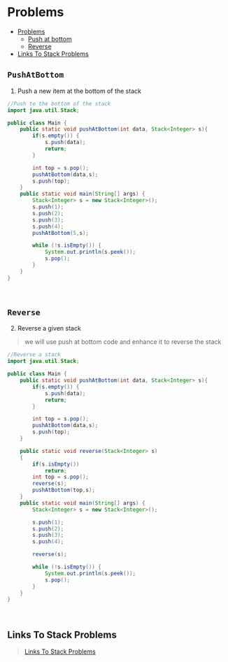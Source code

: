 # Problems
- [Problems](#Problems)
    - [Push at bottom](#PushAtBottom)
    - [Reverse](#Reverse)
- [Links To Stack Problems](#Links-to-stack-problems)

## `PushAtBottom` 
1. Push a new item at the bottom of the stack

```Java
//Push to the bottom of the stack
import java.util.Stack;

public class Main {
    public static void pushAtBottom(int data, Stack<Integer> s){
        if(s.empty()) {
            s.push(data);
            return;
        }

        int top = s.pop();
        pushAtBottom(data,s);
        s.push(top);
    }
    public static void main(String[] args) {
        Stack<Integer> s = new Stack<Integer>();
        s.push(1);
        s.push(2);
        s.push(3);
        s.push(4);
        pushAtBottom(5,s);

        while (!s.isEmpty()) {
            System.out.println(s.peek());
            s.pop();
        }
    }
}
```
<br>

## `Reverse`
2. Reverse a given stack
> we will use push at bottom code and enhance it to reverse the stack

```Java
//Reverse a stack
import java.util.Stack;

public class Main {
    public static void pushAtBottom(int data, Stack<Integer> s){
        if(s.empty()) {
            s.push(data);
            return;
        }

        int top = s.pop();
        pushAtBottom(data,s);
        s.push(top);
    }

    public static void reverse(Stack<Integer> s)
    {
        if(s.isEmpty())
            return;
        int top = s.pop();
        reverse(s);
        pushAtBottom(top,s);
    }
    public static void main(String[] args) {
        Stack<Integer> s = new Stack<Integer>();

        s.push(1);
        s.push(2);
        s.push(3);
        s.push(4);

        reverse(s);

        while (!s.isEmpty()) {
            System.out.println(s.peek());
            s.pop();
        }
    }
}
```
<br>




## Links To Stack Problems
> [Links To Stack Problems](https://medium.com/techie-delight/stack-data-structure-practice-problems-and-interview-questions-9f08a35a7f19)

